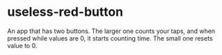 # useless-red-button
An app that has two buttons. The larger one counts your taps, and when pressed while values are 0, it starts counting time.
The small one resets value to 0.
